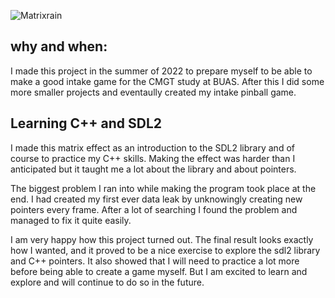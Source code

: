 
![Matrixrain](https://github.com/user-attachments/assets/0b569b51-1edc-4ce0-876e-9ac70f0df113)


## why and when:
I made this project in the summer of 2022 to prepare myself to be able to make a good intake game for the CMGT study at BUAS.
After this I did some more smaller projects and eventaully created my intake pinball game. 

## Learning C++ and SDL2
I made this matrix effect as an introduction to the SDL2 library and of course to practice my C++ skills. 
Making the effect was harder than I anticipated but it taught me a lot about the library and about pointers.

The biggest problem I ran into while making the program took place at the end. 
I had created my first ever data leak by unknowingly creating new pointers every frame. 
After a lot of searching I found the problem and managed to fix it quite easily.

I am very happy how this project turned out. 
The final result looks exactly how I wanted, and it proved to be a nice exercise to explore the sdl2 library and C++ pointers. 
It also showed that I will need to practice a lot more before being able to create a game myself. 
But I am excited to learn and explore and will continue to do so in the future.



